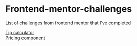 # Frontend-mentor-challenges
List of challenges from frontend mentor that I've completed

<a href="https://sg-frontendmentor.netlify.app/tip-calculator-app-main/index.html" target="blank"> Tip calculator </a>
<br>
<a href="https://sg-frontendmentor.netlify.app/pricing-component-with-toggle/" target="blank"> Pricing component </a>
